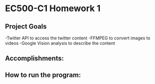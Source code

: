 # EC500-C1 Homework 1

## Project Goals
-Twitter API to access the twitter content
-FFMPEG to convert images to videos
-Google Vision analysis to describe the content




## Accomplishments:




## How to run the program:

